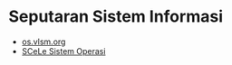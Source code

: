 # Seputaran Sistem Informasi

* [os.vlsm.org](https://os.vlsm.org/)
* [SCeLe Sistem Operasi](https://scele.cs.ui.ac.id/course/view.php?id=822)

